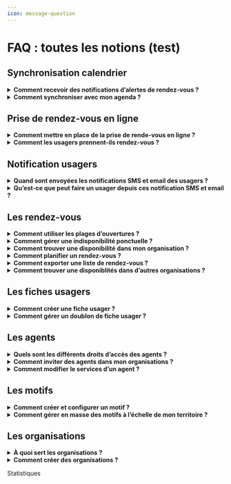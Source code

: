```yaml
---
icon: message-question
---
```


# FAQ : toutes les notions (test)

## Synchronisation calendrier

<details>

<summary><strong>Comment recevoir des notifications d’alertes de rendez-vous ?</strong></summary>

<mark style="background-color:purple;">**Cette fonctionnalité permet de recevoir des email de notification quand un rendez-vous est planifié dans un agenda. Elle répond au besoin des agents qui souhaitent être alertés quand une modification est effectuée dans leur agenda. De cette manière, chaque agent est informé quand une modification est réalisée dans leur agenda.**</mark>&#x20;

Vous pouvez modifier vos préférences de notifications email dans l’espace « Mon Compte » accessible en cliquant sur votre prénom en haut à droite depuis votre vue calendrier.

Cette synchronisation envoie un email pour chaque création, modification ou annulation de RDV.&#x20;

Chaque email contient une pièce jointe au format ICS, un format largement supporté. Votre logiciel de calendrier externe reconnaîtra ces emails et mettra automatiquement à jour les évènements dans votre calendrier. Certains logiciels de calendrier demandent « d’accepter » chaque modification.

</details>

<details>

<summary><strong>Comment synchroniser avec mon agenda ?</strong></summary>

<mark style="background-color:green;">**Cette fonctionnalité permet d'envoyer les informations des rendez-vous planifié dans un agenda extérieur à RDV Service Public. Elle répond au besoin de faire afficher les rendez-vous planifié dans un agenda du quotidien, souvent utilisé dans les administrations pour gérer leur quotidien métier en dehors des rendez-vous (réunion d'équipe etc ...)**</mark>

#### Notes générales&#x20;

RDV Service Public propose différents mécanismes de synchronisation. Voici quelques remarques importantes valables pour tous les mécanismes :

* Pour protéger les données personnelles de vos usagers, les événements envoyés à votre logiciel de calendrier externe ne contiendront que le motif, l'adresse du rendez-vous et un lien vers les détails dans RDV Service Public ;&#x20;
* Nous proposons de synchroniser les créations, changements et annulations depuis RDV Service Public vers les logiciels de calendrier externes mais pas l’inverse. Si vous supprimez un RDV depuis votre logiciel de calendrier externe, cela ne sera pas répercuté dans RDV Service Public et l’usager n’en sera pas averti.

#### S**ynchronisation par email**

Cette synchronisation envoie un email pour chaque création, modification ou annulation de RDV.&#x20;

Chaque email contient une pièce jointe au format ICS, un format largement supporté. Votre logiciel de calendrier externe reconnaîtra ces emails et mettra automatiquement à jour les évènements dans votre calendrier. Certains logiciels de calendrier demandent « d’accepter » chaque modification.

Vous pouvez modifier vos préférences de notifications email dans l’espace « Mon Compte » accessible en cliquant sur votre prénom en haut à droite depuis votre vue calendrier.

#### **Synchronisation Webcal**

Webcal est un protocole largement supporté par les logiciels de calendrier.&#x20;

Nous vous fournissons une URL individuelle fournissant le contenu de votre agenda au format ICS. Cette URL peut être récupérée depuis dans l’espace « Mon Compte » accessible en cliquant sur votre prénom en haut à droite depuis votre vue calendrier. Il suffit de copier cette URL dans votre logiciel de calendrier externe et la synchronisation se fera automatiquement.

Si vous synchronisez votre agenda RDV Solidarités avec Google Agenda, la mise à jour peut prendre jusqu'à 12 heures. Avec le calendrier Outlook, l'affichage est plus rapide, généralement dans l'heure suivant la prise de rendez-vous.

La synchronisation WebCal n’est pas instantanée. \
\
La fréquence de mise à jour dépend de chaque logiciel de calendrier externe. Avec Google Agenda par exemple, la mise à jour peut prendre jusqu’à 12h. Avec Outlook, cette fréquence est généralement d’environ une heure mais chaque logiciel peut se comporter différemment.

#### Synchronisation spécifique Outlook

Il existe deux grandes versions d'Outlook :&#x20;

* Outlook hébergé à distance, aussi appelé Microsoft 365
* Outlook hébergé sur place par l’administration, aussi appelé Microsoft Exchange

Nous avons un prototype de synchronisation spécifique pour la version hébergée à distance (Microsoft 365). N’hésitez pas à nous contacter si vous souhaitez l’expérimenter sur votre territoire.&#x20;

Nous ne fournissons pour l’instant pas de solution spécifique pour Outlook hébergé sur place (Microsoft Exchange). Certaines structures utilisant RDV Service Public et ce type d’Outlook ont cependant mis en place des solutions via webhooks (voir ci-dessous).

#### Synchronisation via webhooks

Cette solution demande du développement spécifique en interne par votre DSI.

Les webhooks sont une manière de communiquer entre deux systèmes d’information. Nous proposons d’émettre des webhooks vers le SI de votre organisation.&#x20;

Il est possible de développer un logiciel dans votre SI pour recevoir ces webhooks et mettre à jour les calendriers des agents en conséquence. Cette solution est déjà en place dans plusieurs structures utilisant RDV Service Public.

Vous trouverez des informations techniques ici : [https://github.com/betagouv/rdv-service-public/blob/production/docs/api/webhooks/api-notifications-webhooks.md](https://github.com/betagouv/rdv-service-public/blob/production/docs/api/webhooks/api-notifications-webhooks.md)

</details>

## Prise de rendez-vous en ligne

<details>

<summary><strong>Comment mettre en place de la prise de rende-vous en ligne ?</strong></summary>

<mark style="background-color:green;">**Cette fonctionnalité permet de rendre accessible les disponiblités de votre organisation en ligne. Elle répond au besoin d'offrir la possibilité aux usager d'être autonomes quant à la planification de leur rendez-vous. Ainsi, les usagers pourront accéder à vos disponiblités et planifier des rendez-vous depuis leur ordinateur ou leur téléphone.**</mark>&#x20;

Pour activer la prise de rendez-vous en ligne, il est nécessaire de réaliser 3 actions :

* Configurer des motifs « ouverts aux agents, aux prescripteurs et aux usagers »
* Associer ces motifs à des plages d'ouverture dans les agendas des agents
* Partager votre URL de prise de rendez-vous en ligne

#### Configurer des motifs ouvert à la réservation en ligne

Vous devez configurer au moins un motif dans les paramètres en activant l'option _**ouvert aux agents et aux usagers**_. Vous pouvez personnaliser ce champ en indiquant un délai minimum et un délai maximum de réservation. De plus, vous pouvez ajouter des instructions depuis l'onglet "instruction et notification".&#x20;

#### Configurer une plage d’ouverture

Vous devez créer une _**plage d'ouverture**_ avec des motifs configurés comme _**ouverts à la réservation en ligne**_.

**Les motifs configurés comme ouverts à la réservation en ligne sont identifiés par une pastille en ligne depuis l'écran de suivi des motifs.**&#x20;

#### Partager votre URL de prise de rendez-vous

Vous pouvez extraire un lien URL depuis le menu _**Réservation en ligne**_ qui dirigera l'usager ou le prescripteur vers la page de vos disponibilités via un navigateur web.

Vous pouvez ensuite communiquer ce lien aux prescripteurs de votre territoire ou l'intégrer dans divers supports (site internet, plaquette numérique).

</details>

<details>

<summary><strong>Comment les usagers prennent-ils rendez-vous ?</strong></summary>



</details>

## Notification usagers

<details>

<summary><strong>Quand sont envoyées les notifications SMS et email des usagers ?</strong></summary>

<mark style="color:purple;">**Cette fonctionnalité permet d'automatiser les informations de rendez-vous à vos usagers. Elle répond à plusieurs besoins agents et usagers. Elle permet de diminuer l'absentéisme et d'éviter les manipulation de rappel chronophage pour les agents. Elle permet aussi à l'usager de garder une trace des informations du rendez-vous dans son téléphone.**</mark>&#x20;

Plusieurs actions déclenchent l'envoi de SMS :&#x20;

* Une notification de **confirmation** est envoyée immédiatement après la création du rendez-vous.
* Une notification de **rappel** est envoyée à l'usager 48h avant le rendez-vous (hors jours fériés et dimanches).
* Une notification de **rendez-vous modifié** : l'usager reçoit immédiatement une notification en cas de modification du rendez-vous.
* Une notification de **rendez-vous annulé** : l'usager reçoit immédiatement une notification en cas d'annulation du rendez-vous. Si l'usager est à l'origine de l'annulation, il doit le faire au moins 4 heures avant l'heure prévue du rendez-vous.

</details>

<details>

<summary><strong>Qu’est-ce que peut faire un usager depuis ces notification SMS et email ?</strong></summary>



</details>

## Les rendez-vous

<details>

<summary><strong>Comment utiliser les plages d’ouvertures ?</strong></summary>

<mark style="color:blue;">**Les plages d’ouverture permettent de définir les disponibilités d’un agent. Une fois configurées, elles simplifient la prise de rendez-vous : les agents peuvent directement rechercher un créneau via le bouton "Trouver un RDV", évitant ainsi une consultation fastidieuse des agendas individuels.**</mark>

#### Création d’une plage d’ouverture

Pour ajouter une plage d’ouverture, accédez au menu **"Plages d’ouverture"** dans l’onglet **"Planning"**. Vous y trouverez vos plages existantes ainsi qu’un bouton **"Créer une plage d’ouverture"**.

Lors de la création, sélectionnez un ou plusieurs motifs pour indiquer les types de rendez-vous possibles. Cette option est particulièrement utile si certains motifs nécessitent du matériel spécifique.

* Si un motif est ouvert à la réservation en ligne, la plage d’ouverture sera accessible aux réservations en ligne.
* Vous pouvez créer une plage exceptionnelle (pour un jour unique) ou récurrente (tous les jours de la semaine). Pour une répétition, indiquez d’abord les horaires, puis cochez l’option **"Répéter"**.

Les plages d’ouverture de plus d’un an sont automatiquement supprimées.

</details>

<details>

<summary><strong>Comment gérer une indisponibilité ponctuelle ?</strong></summary>

<mark style="background-color:green;">**Les indisponibilités permettent de signaler vos absences ponctuelles ou régulières à vos collègues et aux usagers. Cette fonctionnalité évite de modifier les plages d'ouvertures en cas d'indisponiblité ponctuelle des agents. Si une indisponibilité couvre la période d'une plage d'ouverture, les disponibilités de cette période seront supprimées.**</mark>

Pour créer une indisponibilité :

1. Accédez au menu _**planning**_
2. Sélectionnez _**indisponibilité**_
3. Cliquez sur "créer une indisponibilité"
4. Renseignez les informations demandées

Vous pouvez configurer des absences ponctuelles ou récurrentes en utilisant l'option _**répéter**_.

Les indisponibilités apparaissent en gris sur votre agenda et ceux de vos collègues.&#x20;

**Pour une indisponibilité récurrente, il n'est pas possible de supprimer une seule occurrence. Vous devrez supprimer l'indisponibilité récurrente entière et en créer une nouvelle excluant l'occurrence non désirée.**

</details>

<details>

<summary><strong>Comment trouver une disponibilité dans mon organisation ?</strong></summary>

<mark style="background-color:green;">**Le bouton trouver un rendez-vous est un moteur de recherche permettant de trouver les disponibilités au sein de votre organisation ou de votre service. Cette fonctionnalité est un gage de simplicité et d'efficacité dans les organisations. Elle permet d'éviter la recherche chronophage dans les agendas individuels des agents en affichant les disponiblités selon vos critères de recherche dans toutes les disponiblités de votre organisation.**</mark>&#x20;

En cliquant sur le bouton _**trouver un rendez-vous**_, vous accéderez à un moteur de recherche. Vous serez invité à spécifier les critères de la disponibilité souhaitée : le service, le motif, l'agent, le lieu et la date. Une fois ces informations saisies, cliquez sur _**Afficher les créneaux**_. Un écran affichera alors les disponibilités correspondant aux critères que vous avez indiqués.

Cette fonctionnalité n'est disponible que si les agents ont configuré leurs plages d'ouverture.

**Le statut d'agent administrateur et le service de secrétariat permettent d'accéder aux disponibilités des agents de toute l'organisation. En revanche, le statut d'agent simple vous donne uniquement la visibilité sur les disponibilités des agents de votre service.**

**Si plusieurs agents indiquent des disponibilités sur le même créneau pour le même motif, la solution sélectionnera la première disponibilité enregistrée.**

</details>

<details>

<summary><strong>Comment planifier un rendez-vous ?</strong></summary>

Après avoir sélectionné une disponibilité via le parcours _**Trouver un RDV**_, vous entrerez dans le parcours de planification du rendez-vous. Plusieurs informations vous seront demandées :

La première étape sera d'associer un usager au rendez-vous. Vous devez indiquer l'usager concerné par le rendez-vous en utilisant le moteur de recherche en saisissant les premières lettres du nom ou du prénom de l'usager.

**Les fiches usagers proposées seront celles créées dans votre organisation. Vous verrez également s'afficher les fiches usagers créées dans d'autres organisations de votre territoire. Par respect pour la confidentialité des données, les informations personnelles des fiches usagers d'autres organisations de votre territoire seront partiellement masquées.**

💡Vous pouvez ajouter plusieurs usagers à un rendez-vous.

Vous arrivez dans un récap des informations du rendez-vous concernant la date, l'heure, l'agent d'affectation et le lieux de rendez-vous d'après votre sélection suite au parcours _**Trouver un RDV**_. Vous pouvez, au besoin, modifier chaque champ si nécesaire. &#x20;

Enfin, vous arriverez dans un récap du comportement des notifications. Vous pouvez désactiver les notifications pour ce rendez-vous au besoin?&#x20;

</details>

<details>

<summary><strong>Comment exporter une liste de rendez-vous ?</strong></summary>



</details>

<details>

<summary><strong>Comment trouver une disponiblités dans d’autres organisations ?</strong></summary>



</details>

## Les fiches usagers

<details>

<summary><strong>Comment créer une fiche usager ?</strong></summary>



</details>

<details>

<summary><strong>Comment gérer un doublon de fiche usager ?</strong></summary>



</details>

## Les agents

<details>

<summary><strong>Quels sont les différents droits d’accès des agents ?</strong></summary>



</details>

<details>

<summary><strong>Comment inviter des agents dans mon organisations ?</strong></summary>



</details>

<details>

<summary><strong>Comment modifier le services d’un agent ?</strong></summary>



</details>

## Les motifs

<details>

<summary><strong>Comment créer et configurer un motif ?</strong></summary>



</details>

<details>

<summary><strong>Comment gérer en masse des motifs à l’échelle de mon territoire ?</strong></summary>



</details>

## Les organisations

<details>

<summary><strong>À quoi sert les organisations ?</strong></summary>



</details>

<details>

<summary><strong>Comment créer des organisations ?</strong></summary>



</details>



Statistiques
